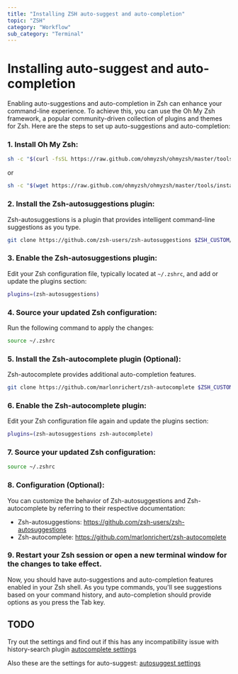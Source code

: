 ```yaml
---
title: "Installing ZSH auto-suggest and auto-completion"
topic: "ZSH"
category: "Workflow"
sub_category: "Terminal"
---
```


# Installing auto-suggest and auto-completion

Enabling auto-suggestions and auto-completion in Zsh can enhance your command-line experience. To achieve this, you can use the Oh My Zsh framework, a popular community-driven collection of plugins and themes for Zsh. Here are the steps to set up auto-suggestions and auto-completion:

### 1. Install Oh My Zsh:

```bash
sh -c "$(curl -fsSL https://raw.github.com/ohmyzsh/ohmyzsh/master/tools/install.sh)"
```

or

```bash
sh -c "$(wget https://raw.github.com/ohmyzsh/ohmyzsh/master/tools/install.sh -O -)"
```

### 2. Install the Zsh-autosuggestions plugin:

Zsh-autosuggestions is a plugin that provides intelligent command-line suggestions as you type.

```bash
git clone https://github.com/zsh-users/zsh-autosuggestions $ZSH_CUSTOM/plugins/zsh-autosuggestions
```

### 3. Enable the Zsh-autosuggestions plugin:

Edit your Zsh configuration file, typically located at `~/.zshrc`, and add or update the plugins section:

```bash
plugins=(zsh-autosuggestions)
```

### 4. Source your updated Zsh configuration:

Run the following command to apply the changes:

```bash
source ~/.zshrc
```

### 5. Install the Zsh-autocomplete plugin (Optional):

Zsh-autocomplete provides additional auto-completion features.

```bash
git clone https://github.com/marlonrichert/zsh-autocomplete $ZSH_CUSTOM/plugins/zsh-autocomplete
```

### 6. Enable the Zsh-autocomplete plugin:

Edit your Zsh configuration file again and update the plugins section:

```bash
plugins=(zsh-autosuggestions zsh-autocomplete)
```

### 7. Source your updated Zsh configuration:

```bash
source ~/.zshrc
```

### 8. Configuration (Optional):

You can customize the behavior of Zsh-autosuggestions and Zsh-autocomplete by referring to their respective documentation:

- Zsh-autosuggestions: https://github.com/zsh-users/zsh-autosuggestions
- Zsh-autocomplete: https://github.com/marlonrichert/zsh-autocomplete

### 9. Restart your Zsh session or open a new terminal window for the changes to take effect.

Now, you should have auto-suggestions and auto-completion features enabled in your Zsh shell. As you type commands, you'll see suggestions based on your command history, and auto-completion should provide options as you press the Tab key.

## TODO

Try out the settings and find out if this has any incompatibility issue with history-search plugin
[autocomplete settings](https://github.com/marlonrichert/zsh-autocomplete#configuration)

Also these are the settings for auto-suggest:
[autosuggest settings](https://github.com/zsh-users/zsh-autosuggestions)
